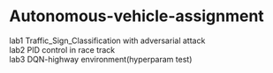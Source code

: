 # Autonomous-vehicle-assignment
lab1 Traffic_Sign_Classification with adversarial attack  
lab2 PID control in race track  
lab3 DQN-highway environment(hyperparam test)

